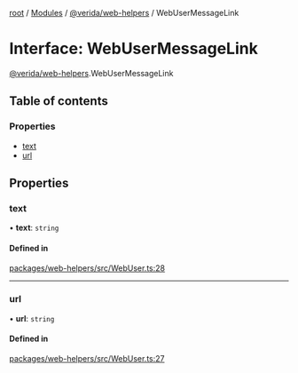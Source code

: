 [root](../README.md) / [Modules](../modules.md) / [@verida/web-helpers](../modules/verida_web_helpers.md) / WebUserMessageLink

# Interface: WebUserMessageLink

[@verida/web-helpers](../modules/verida_web_helpers.md).WebUserMessageLink

## Table of contents

### Properties

- [text](verida_web_helpers.WebUserMessageLink.md#text)
- [url](verida_web_helpers.WebUserMessageLink.md#url)

## Properties

### text

• **text**: `string`

#### Defined in

[packages/web-helpers/src/WebUser.ts:28](https://github.com/verida/verida-js/blob/5040472/packages/web-helpers/src/WebUser.ts#L28)

___

### url

• **url**: `string`

#### Defined in

[packages/web-helpers/src/WebUser.ts:27](https://github.com/verida/verida-js/blob/5040472/packages/web-helpers/src/WebUser.ts#L27)
